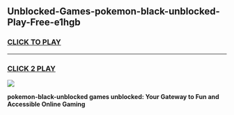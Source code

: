 
## Unblocked-Games-pokemon-black-unblocked-Play-Free-e1hgb
<h3>
<a href="https://premium76.site?title=pokemon-black-unblocked&ref=12A">CLICK TO PLAY</a></h3>
<hr>

<h3>
<a href="https://premium76.site?title=pokemon-black-unblocked&ref=12A">CLICK 2 PLAY</a>
  
</h3>

<a href="https://premium76.site?title=pokemon-black-unblocked&ref=12A"><img src="https://clearcache.store/games.png"></a>


**pokemon-black-unblocked games unblocked: Your Gateway to Fun and Accessible Online Gaming**
